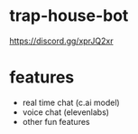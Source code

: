 # trap-house-bot

https://discord.gg/xprJQ2xr

# features
- real time chat (c.ai model)
- voice chat (elevenlabs)
- other fun features
